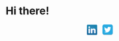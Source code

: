 <h1 style="font-size: 23">Hi there!</h1>
<p align="center">
    <a href="Https://www.linkedin.com/obedmunozjr"><img height="30" src="./linkedin.png"></a>&nbsp;&nbsp;
    <a href="Https://www.twitter.com/ObieMunoz"><img height="30" src="./twitter.png"></a>
</p>